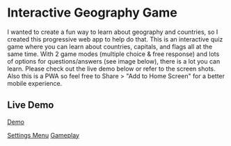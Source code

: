 # Interactive Geography Game

I wanted to create a fun way to learn about geography and countries, so I created this progressive web app to help do that. This is an interactive quiz game where you can learn about countries, capitals, and flags all at the same time. With 2 game modes (multiple choice & free response) and lots of options for questions/answers (see image below), there is a lot you can learn. Please check out the live demo below or refer to the screen shots. Also this is a PWA so feel free to Share > "Add to Home Screen" for a better mobile experience.

## Live Demo

[Demo](https://owenpk.com/sides/mapgame)


[Settings Menu](settings.png)
[Gameplay](gameplay.png)